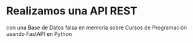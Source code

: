 # Realizamos una API REST
con una Base de Datos falsa en memoria sobre Cursos de Programación usando FastAPI en Python

